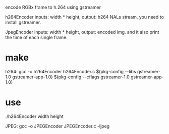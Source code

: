 encode RGBx frame to h.264 using gstreamer

h264Encoder inputs: width * height, output: h264 NALs stream. you need to install gstreamer.

JpegEncoder inputs: width * height, output: encoded img. and it also print  the time of each single frame.

# make
h264:
gcc -o h264Encoder h264Encoder.c $(pkg-config --libs gstreamer-1.0 gstreamer-app-1.0) $(pkg-config --cflags gstreamer-1.0 gstreamer-app-1.0)

# use
./h264Encoder width height

JPEG:
gcc -o JPEGEncoder JPEGEncoder.c -ljpeg

